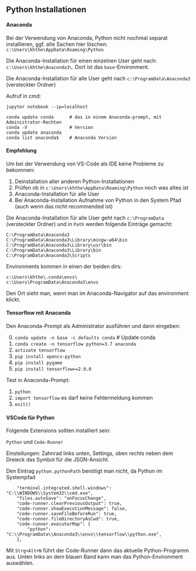 ## Python Installationen

#### Anaconda

Bei der Verwendung von Anaconda, Python nicht nochmal separat installieren, ggf. alte Sachen hier löschen:
`c:\Users\khthe\AppData\Roaming\Python`

Die Anaconda-Installation für einen einzelnen User geht nach: `c:\Users\khthe\Anaconda3\`. Dort ist
das `base`-Environment. 

Die Anaconda-Installation für alle User geht nach `c:\ProgramData\Anaconda3` (versteckter Ordner)

Aufruf in cmd:
```
jupyter notebook --ip=localhost   

```

```
conda update conda      # das in einem Anaconda-prompt, mit Administrator-Rechten
conda -V                # Version
conda update anaconda
conda list anaconda$    # Anaconda Version
```

#### Empfehlung

Um bei der Verwendung von VS-Code als IDE keine Probleme zu bekommen:
1. Deinstallation aller anderen Python-Installationen
2. Prüfen ob in `c:\Users\khthe\AppData\Roaming\Python` noch was altes ist
3. Anaconda-Installation für alle User
4. Bei Anaconda-Installation Aufnahme von Python in den System Pfad (auch wenn das nicht recommended ist)

Die Anaconda-Installation für alle User geht nach `c:\ProgramData` (versteckter Ordner)
und in `Path` werden folgende Einträge gemacht:

```
C:\ProgramData\Anaconda3
C:\ProgramData\Anaconda3\Library\mingw-w64\bin
C:\ProgramData\Anaconda3\Library\usr\bin
C:\ProgramData\Anaconda3\Library\bin
C:\ProgramData\Anaconda3\Scripts
```

Environments kommen in einen der beiden dirs:

```
c:\Users\khthe\.conda\envs\
c:\Users\ProgramData\Anaconda3\envs  
```

Den Ort sieht man, wenn man im Anaconda-Navigator auf das environment klickt.

#### Tensorflow mit Anaconda 

Den Anaconda-Prompt als Administrator ausführen und dann eingeben:

0. `conda update -n base -c defaults conda`             # Update conda
1. `conda create -n tensorflow python=3.7 anaconda`
2. `activate tensorflow`
3. `pip install opencv-python`
4. `pip install pygame`
5. `pip install tensorflow==2.0.0`

Test in Anaconda-Prompt:

1. `python`
2. `import tensorflow`    es darf keine Fehlermeldung kommen
3. `exit()`


#### VSCode für Python

Folgende Extensions sollten installiert sein:

`Python` und `Code-Runner`

Einstellungen: Zahnrad links unten, Settings, oben rechts neben dem Dreieck das Symbol für die JSON-Ansicht.

Den Eintrag `python.pythonPath` benötigt man nicht, da Python im Systempfad

``` 
    "terminal.integrated.shell.windows":  "C:\\WINDOWS\\System32\\cmd.exe",
    "files.autoSave": "onFocusChange",
    "code-runner.clearPreviousOutput": true,
    "code-runner.showExecutionMessage": false,
    "code-runner.saveFileBeforeRun": true,
    "code-runner.fileDirectoryAsCwd": true,
    "code-runner.executorMap": {
        "python": "C:\\ProgramData\\Anaconda3\\envs\\tensorflow\\python.exe",
    },
 ```

 Mit `Strg+Alt+N` führt der Code-Runner dann das aktuelle Python-Programm aus.
 Unten links an dem blauen Band kann man das Python-Environment auswählen.